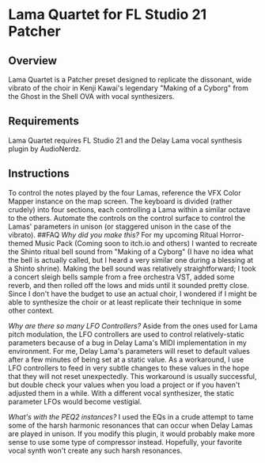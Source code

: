 # Lama Quartet for FL Studio 21 Patcher
## Overview
Lama Quartet is a Patcher preset designed to replicate the dissonant, wide vibrato of the choir in Kenji Kawai's legendary "Making of a Cyborg" from the Ghost in the Shell OVA with vocal synthesizers. 
## Requirements
Lama Quartet requires FL Studio 21 and the Delay Lama vocal synthesis plugin by AudioNerdz.
## Instructions
To control the notes played by the four Lamas, reference the VFX Color Mapper instance on the map screen. The keyboard is divided (rather crudely) into four sections, each controlling a Lama within a similar octave to the others. Automate the controls on the control surface to control the Lamas' parameters in unison (or staggered unison in the case of the vibrato).
##FAQ
*Why did you make this?*
For my upcoming Ritual Horror-themed Music Pack (Coming soon to itch.io and others) I wanted to recreate the Shinto ritual bell sound from "Making of a Cyborg" (I have no idea what the bell is actually called, but I heard a very similar one during a blessing at a Shinto shrine). Making the bell sound was relatively straightforward; I took a concert sleigh bells sample from a free orchestra VST, added some reverb, and then rolled off the lows and mids until it sounded pretty close. Since I don't have the budget to use an actual choir, I wondered if I might be able to synthesize the choir or at least replicate their technique in some other context. 

*Why are there so many LFO Controllers?*
Aside from the ones used for Lama pitch modulation, the LFO controllers are used to control relatively-static parameters because of a bug in Delay Lama's MIDI implementation in my environment. For me, Delay Lama's parameters will reset to default values after a few minutes of being set at a static value. As a workaround, I use LFO controllers to feed in very subtle changes to these values in the hope that they will not reset unexpectedly. This workaround is usually successful, but double check your values when you load a project or if you haven't adjusted them in a while. With a different vocal synthesizer, the static parameter LFOs would become vestigial.

*What's with the PEQ2 instances?*
I used the EQs in a crude attempt to tame some of the harsh harmonic resonances that can occur when Delay Lamas are played in unison. If you modify this plugin, it would probably make more sense to use some type of compressor instead. Hopefully, your favorite vocal synth won't create any such harsh resonances. 

